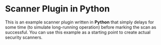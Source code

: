 # Scanner Plugin in Python

This is an example scanner plugin written in **Python** that simply delays for some time (to simulate
long-running operation) before marking the scan as successful.
You can use this example as a starting point to create actual security scanners.
